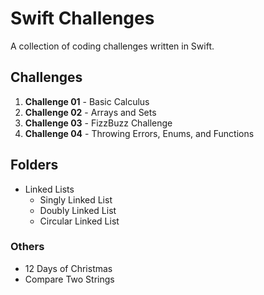 # Swift Challenges
A collection of coding challenges written in Swift.

## Challenges
1. **Challenge 01** - Basic Calculus  
2. **Challenge 02** - Arrays and Sets  
3. **Challenge 03** - FizzBuzz Challenge  
4. **Challenge 04** - Throwing Errors, Enums, and Functions  

## Folders
- Linked Lists
  - Singly Linked List
  - Doubly Linked List
  - Circular Linked List
### Others
- 12 Days of Christmas  
- Compare Two Strings
